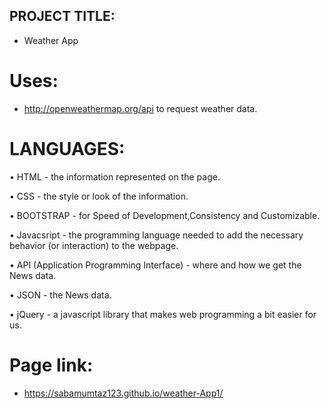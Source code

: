 ## PROJECT TITLE:
* Weather App

# Uses:
* http://openweathermap.org/api to request weather data.

# LANGUAGES:

• HTML - the information represented on the page.  

• CSS - the style or look of the information.

• BOOTSTRAP - for Speed of Development,Consistency and Customizable.

• Javacsript - the programming language needed to add the necessary behavior (or interaction) to the webpage.

• API (Application Programming Interface) - where and how we get the News data.

• JSON - the News data.

• jQuery - a javascript library that makes web programming a bit easier for us.



# Page link:
* https://sabamumtaz123.github.io/weather-App1/
